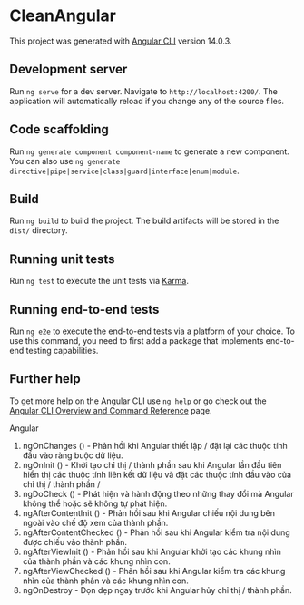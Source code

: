 # CleanAngular

This project was generated with [Angular CLI](https://github.com/angular/angular-cli) version 14.0.3.

## Development server

Run `ng serve` for a dev server. Navigate to `http://localhost:4200/`. The application will automatically reload if you change any of the source files.

## Code scaffolding

Run `ng generate component component-name` to generate a new component. You can also use `ng generate directive|pipe|service|class|guard|interface|enum|module`.

## Build

Run `ng build` to build the project. The build artifacts will be stored in the `dist/` directory.

## Running unit tests

Run `ng test` to execute the unit tests via [Karma](https://karma-runner.github.io).

## Running end-to-end tests

Run `ng e2e` to execute the end-to-end tests via a platform of your choice. To use this command, you need to first add a package that implements end-to-end testing capabilities.

## Further help

To get more help on the Angular CLI use `ng help` or go check out the [Angular CLI Overview and Command Reference](https://angular.io/cli) page.


Angular

1. ngOnChanges () - Phản hồi khi Angular thiết lập / đặt lại các thuộc tính đầu vào ràng buộc dữ liệu.
2. ngOnInit () - Khởi tạo chỉ thị / thành phần sau khi Angular lần đầu tiên hiển thị các thuộc tính liên kết dữ liệu và đặt các thuộc tính đầu vào của chỉ thị / thành phần /
3. ngDoCheck () - Phát hiện và hành động theo những thay đổi mà Angular không thể hoặc sẽ không tự phát hiện.
4. ngAfterContentInit () - Phản hồi sau khi Angular chiếu nội dung bên ngoài vào chế độ xem của thành phần.
5. ngAfterContentChecked () - Phản hồi sau khi Angular kiểm tra nội dung được chiếu vào thành phần.
6. ngAfterViewInit () - Phản hồi sau khi Angular khởi tạo các khung nhìn của thành phần và các khung nhìn con.
7. ngAfterViewChecked () - Phản hồi sau khi Angular kiểm tra các khung nhìn của thành phần và các khung nhìn con.
8. ngOnDestroy - Dọn dẹp ngay trước khi Angular hủy chỉ thị / thành phần.
